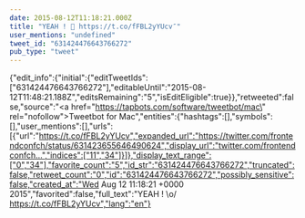 ```yaml
---
date: 2015-08-12T11:18:21.000Z
title: "YEAH ! 🙌 https://t.co/fFBL2yYUcv″"
user_mentions: "undefined"
tweet_id: "631424476643766272"
pub_type: "tweet"
---
```

{"edit_info":{"initial":{"editTweetIds":["631424476643766272"],"editableUntil":"2015-08-12T11:48:21.188Z","editsRemaining":"5","isEditEligible":true}},"retweeted":false,"source":"<a href=\"https://tapbots.com/software/tweetbot/mac\" rel=\"nofollow\">Tweetbot for Mac</a>","entities":{"hashtags":[],"symbols":[],"user_mentions":[],"urls":[{"url":"https://t.co/fFBL2yYUcv","expanded_url":"https://twitter.com/frontendconfch/status/631423655646490624","display_url":"twitter.com/frontendconfch…","indices":["11","34"]}]},"display_text_range":["0","34"],"favorite_count":"5","id_str":"631424476643766272","truncated":false,"retweet_count":"0","id":"631424476643766272","possibly_sensitive":false,"created_at":"Wed Aug 12 11:18:21 +0000 2015","favorited":false,"full_text":"YEAH ! \\o/ https://t.co/fFBL2yYUcv","lang":"en"}
